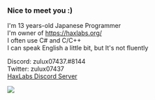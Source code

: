 ### Nice to meet you :)
I'm 13 years-old Japanese Programmer<br>
I'm owner of https://haxlabs.org/<br>
I often use C# and C/C++<br>
I can speak English a little bit, but It's not fluently

Discord: zulux07437.#8144<br>
Twitter: zulux07437<br>
<a href src="https://discord.gg/dJffKybWe4">HaxLabs Discord Server</a>

<img align="left" src="https://github-readme-stats.vercel.app/api/top-langs/?username=zulux07437" />
